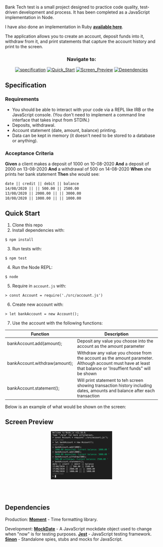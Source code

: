 Bank Tech test is a small project designed to practice code quality, test-driven development and process. It has been completed as a JavaScript implementation in Node.

I have also done an implementation in Ruby **[available here]**.

The application allows you to create an account, deposit funds into it, withdraw from it, and print statements that capture the account history and print to the screen.

<div align="center">
 
 ### Navigate to:
  
 [![specification](https://img.shields.io/badge/-Specification-blue)](#specification)
 [![Quick_Start](https://img.shields.io/badge/-Quick%20Start-blue)](#quick_start)
 [![Screen_Preview](https://img.shields.io/badge/-Screen%20Preview-blue)](#screen_preview)
 [![Dependencies](https://img.shields.io/badge/-Dependencies-blue)](#dependencies)
  
</div>

## Specification

### Requirements

* You should be able to interact with your code via a REPL like IRB or the JavaScript console. (You don't need to implement a command line interface that takes input from STDIN.)
* Deposits, withdrawal.
* Account statement (date, amount, balance) printing.
* Data can be kept in memory (it doesn't need to be stored to a database or anything).

### Acceptance Criteria

**Given** a client makes a deposit of 1000 on 10-08-2020
**And** a deposit of 2000 on 13-08-2020
**And** a withdrawal of 500 on 14-08-2020
**When** she prints her bank statement
**Then** she would see:

```
date || credit || debit || balance 
14/08/2020 || || 500.00 || 2500.00 
13/08/2020 || 2000.00 || || 3000.00 
10/08/2020 || 1000.00 || || 1000.00
```

## Quick Start

1. Clone this repo
2. Install dependencies with:
```
$ npm install
```
3. Run tests with:
```
$ npm test
```
4. Run the Node REPL:
```
$ node
```
5. Require in `account.js` with:
```
> const Account = require('./src/account.js')
```
6. Create new account with:
```
> let bankAccount = new Account();
```
7. Use the account with the following functions:

| **Function** | **Description** |
|--------------|-----------------|
| bankAccount.add(amount); | Deposit any value you choose into the account as the amount parameter |
| bankAccount.withdraw(amount); | Withdraw any value you choose from the account as the amount parameter. Although account must have at least that balance or 'Insuffient funds" will be shown |
| bankAccount.statement(); | Will print statement to teh screen showing transaction history including dates, amounts and balance after each transaction |

Below is an example of what would be shown on the screen:

## Screen Preview

<p align="center">
 <img src=images/screen_preview.png width=40%>
</p><br><br>


## Dependencies

Production:
**[Moment]** - Time formatting library.

Development:
**[MockDate]** - A JavaScript mockdate object used to change when "now" is for testing purposes.
**[Jest]** - JavaScript testing framework.
**[Sinon]** - Standalone spies, stubs and mocks for JavaScript.

<!-- dependency links -->
[Moment]: https://momentjs.com/
[MockDate]: https://www.npmjs.com/package/mockdate
[Jest]: https://jestjs.io/
[Sinon]: https://sinonjs.org/

<!-- project link -->
[available here]: https://github.com/Sumner1185/BankTechTest
